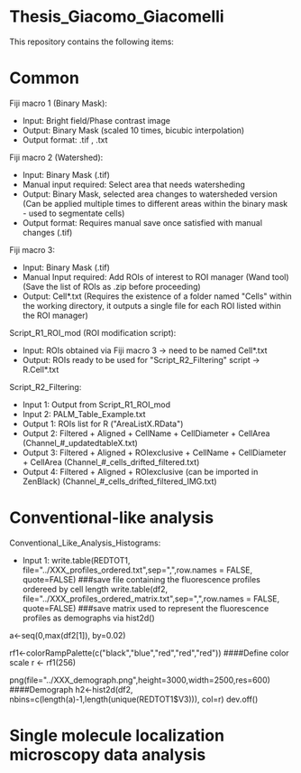# Thesis_Giacomo_Giacomelli

This repository contains the following items:

# Common

Fiji macro 1 (Binary Mask):
- Input: Bright field/Phase contrast image
- Output: Binary Mask (scaled 10 times, bicubic interpolation)
- Output format: .tif , .txt  

Fiji macro 2 (Watershed):
- Input: Binary Mask (.tif)
- Manual input required: Select area that needs watersheding
- Output: Binary Mask, selected area changes to watersheded version (Can be applied multiple times to different areas within the binary mask - used to segmentate cells)
- Output format: Requires manual save once satisfied with manual changes (.tif) 

Fiji macro 3:
- Input: Binary Mask (.tif)
- Manual Input required: Add ROIs of interest to ROI manager (Wand tool) (Save the list of ROIs as .zip before proceeding)
- Output: Cell*.txt (Requires the existence of a folder named "Cells" within the working directory, it outputs a single file for each ROI listed within the ROI manager)

Script_R1_ROI_mod (ROI modification script):
- Input: ROIs obtained via Fiji macro 3 -> need to be named Cell*.txt
- Output: ROIs ready to be used for "Script_R2_Filtering" script -> R.Cell*.txt

Script_R2_Filtering:
- Input 1: Output from Script_R1_ROI_mod
- Input 2: PALM_Table_Example.txt
- Output 1: ROIs list for R ("AreaListX.RData")
- Output 2: Filtered + Aligned + CellName + CellDiameter + CellArea (Channel_#_updatedtableX.txt)
- Output 3: Filtered + Aligned + ROIexclusive + CellName + CellDiameter + CellArea (Channel_#_cells_drifted_filtered.txt)
- Output 4: Filtered + Aligned + ROIexclusive (can be imported in ZenBlack) (Channel_#_cells_drifted_filtered_IMG.txt)

# Conventional-like analysis

Conventional_Like_Analysis_Histograms:
- Input 1:
write.table(REDTOT1, file="../XXX_profiles_ordered.txt",sep=",",row.names = FALSE, quote=FALSE)   ###save file containing the fluorescence profiles ordereed by cell length
write.table(df2, file="../XXX_profiles_ordered_matrix.txt",sep=",",row.names = FALSE, quote=FALSE)  ###save matrix used to represent the fluorescence profiles as demographs via hist2d()

a<-seq(0,max(df2[1]), by=0.02)

rf1<-colorRampPalette(c("black","blue","red","red","red")) ####Define color scale
r <- rf1(256)

png(file="../XXX_demograph.png",height=3000,width=2500,res=600)   ####Demograph
h2<-hist2d(df2, nbins=c(length(a)-1,length(unique(REDTOT1$V3))), col=r)
dev.off()

# Single molecule localization microscopy data analysis
